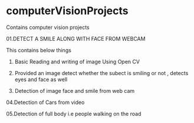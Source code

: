 # computerVisionProjects
Contains computer vision projects 

01.DETECT A SMILE ALONG WITH FACE FROM WEBCAM

   This contains below things 
   
   01. Basic Reading and writing of image Using Open CV
   
   02. Provided an image detect whether the subect is smiling or not , detects eyes and face as well 
   
   03. Detection of image face and smile from web cam 
   
   04.Detection of Cars from video 
   
   05.Detection of full body i.e people walking on the road 
   
